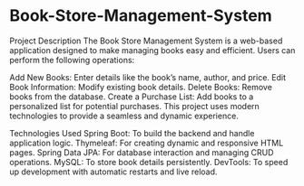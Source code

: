 # Book-Store-Management-System
Project Description
The Book Store Management System is a web-based application designed to make managing books easy and efficient. Users can perform the following operations:

Add New Books: Enter details like the book’s name, author, and price.
Edit Book Information: Modify existing book details.
Delete Books: Remove books from the database.
Create a Purchase List: Add books to a personalized list for potential purchases.
This project uses modern technologies to provide a seamless and dynamic experience.

Technologies Used
Spring Boot: To build the backend and handle application logic.
Thymeleaf: For creating dynamic and responsive HTML pages.
Spring Data JPA: For database interaction and managing CRUD operations.
MySQL: To store book details persistently.
DevTools: To speed up development with automatic restarts and live reload.
